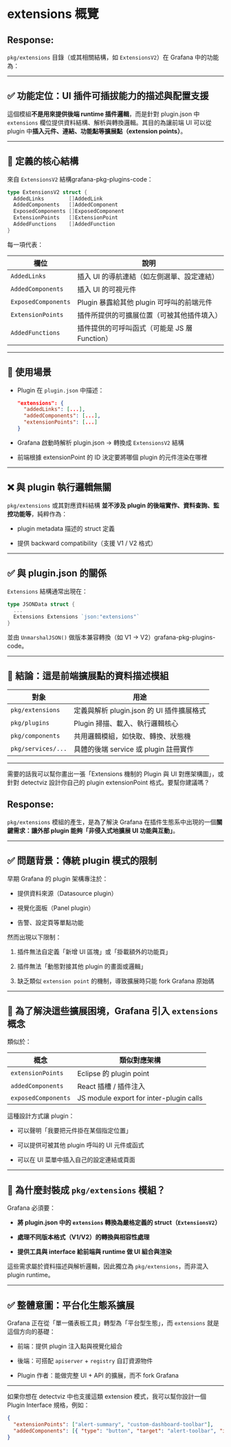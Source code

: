 # extensions 概覽

## Response:
`pkg/extensions` 目錄（或其相關結構，如 `ExtensionsV2`）在 Grafana 中的功能為：

* * *

✅ 功能定位：**UI 插件可插拔能力的描述與配置支援**
-----------------------------

這個模組**不是用來提供後端 runtime 插件邏輯**，而是針對 plugin.json 中 `extensions` 欄位提供資料結構、解析與轉換邏輯。其目的為讓前端 UI 可以從 plugin 中**插入元件、連結、功能點等擴展點（extension points）**。

* * *

🔧 定義的核心結構
----------

來自 `ExtensionsV2` 結構grafana-pkg-plugins-code：

```go
type ExtensionsV2 struct {
  AddedLinks        []AddedLink
  AddedComponents   []AddedComponent
  ExposedComponents []ExposedComponent
  ExtensionPoints   []ExtensionPoint
  AddedFunctions    []AddedFunction
}
```

每一項代表：

| 欄位 | 說明 |
| --- | --- |
| `AddedLinks` | 插入 UI 的導航連結（如左側選單、設定連結） |
| `AddedComponents` | 插入 UI 的可視元件 |
| `ExposedComponents` | Plugin 暴露給其他 plugin 可呼叫的前端元件 |
| `ExtensionPoints` | 插件所提供的可擴展位置（可被其他插件填入） |
| `AddedFunctions` | 插件提供的可呼叫函式（可能是 JS 層 Function） |

* * *

🧩 使用場景
-------

*   Plugin 在 `plugin.json` 中描述：
    
    ```json
    "extensions": {
      "addedLinks": [...],
      "addedComponents": [...],
      "extensionPoints": [...]
    }
    ```
    
*   Grafana 啟動時解析 plugin.json → 轉換成 `ExtensionsV2` 結構
    
*   前端根據 extensionPoint 的 ID 決定要將哪個 plugin 的元件渲染在哪裡
    

* * *

❌ 與 plugin 執行邏輯無關
-----------------

`pkg/extensions` 或其對應資料結構 **並不涉及 plugin 的後端實作、資料查詢、監控功能等**，純粹作為：

*   plugin metadata 描述的 struct 定義
    
*   提供 backward compatibility（支援 V1 / V2 格式）
    

* * *

✅ 與 plugin.json 的關係
-------------------

`Extensions` 結構通常出現在：

```go
type JSONData struct {
  ...
  Extensions Extensions `json:"extensions"`
}
```

並由 `UnmarshalJSON()` 做版本兼容轉換（如 V1 → V2）grafana-pkg-plugins-code。

* * *

🧠 結論：這是前端擴展點的**資料描述模組**
------------------------

| 對象 | 用途 |
| --- | --- |
| `pkg/extensions` | 定義與解析 plugin.json 的 UI 插件擴展格式 |
| `pkg/plugins` | Plugin 掃描、載入、執行邏輯核心 |
| `pkg/components` | 共用邏輯模組，如快取、轉換、狀態機 |
| `pkg/services/...` | 具體的後端 service 或 plugin 註冊實作 |

* * *

需要的話我可以幫你畫出一張「Extensions 機制的 Plugin 與 UI 對應架構圖」，或針對 detectviz 設計你自己的 plugin extensionPoint 格式。要幫你建議嗎？

## Response:
`pkg/extensions` 模組的產生，是為了解決 Grafana 在插件生態系中出現的一個**關鍵需求：讓外部 plugin 能夠「非侵入式地擴展 UI 功能與互動」**。

* * *

✅ 問題背景：傳統 plugin 模式的限制
----------------------

早期 Grafana 的 plugin 架構專注於：

*   提供資料來源（Datasource plugin）
    
*   視覺化面板（Panel plugin）
    
*   告警、設定頁等單點功能
    

然而出現以下限制：

1.  插件無法自定義「新增 UI 區塊」或「掛載額外的功能頁」
    
2.  插件無法「動態對接其他 plugin 的畫面或邏輯」
    
3.  缺乏類似 `extension point` 的機制，導致擴展時只能 fork Grafana 原始碼
    

* * *

🧩 為了解決這些擴展困境，Grafana 引入 `extensions` 概念
----------------------------------------

類似於：

| 概念 | 類似對應架構 |
| --- | --- |
| `extensionPoints` | Eclipse 的 plugin point |
| `addedComponents` | React 插槽 / 插件注入 |
| `exposedComponents` | JS module export for inter-plugin calls |

這種設計方式讓 plugin：

*   可以聲明「我要把元件掛在某個指定位置」
    
*   可以提供可被其他 plugin 呼叫的 UI 元件或函式
    
*   可以在 UI 菜單中插入自己的設定連結或頁面
    

* * *

🧠 為什麼封裝成 `pkg/extensions` 模組？
------------------------------

Grafana 必須要：

*   **將 plugin.json 中的 `extensions` 轉換為嚴格定義的 struct（`ExtensionsV2`）**
    
*   **處理不同版本格式（V1/V2）的轉換與相容性處理**
    
*   **提供工具與 interface 給前端與 runtime 做 UI 組合與渲染**
    

這些需求屬於資料描述與解析邏輯，因此獨立為 `pkg/extensions`，而非混入 plugin runtime。

* * *

✅ 整體意圖：**平台化生態系擴展**
-------------------

Grafana 正在從「單一儀表板工具」轉型為「平台型生態」，而 `extensions` 就是這個方向的基礎：

*   前端：提供 plugin 注入點與視覺化組合
    
*   後端：可搭配 `apiserver` + `registry` 自訂資源物件
    
*   Plugin 作者：能做完整 UI + API 的擴展，而不 fork Grafana
    

* * *

如果你想在 detectviz 中也支援這類 extension 模式，我可以幫你設計一個 Plugin Interface 規格，例如：

```json
{
  "extensionPoints": ["alert-summary", "custom-dashboard-toolbar"],
  "addedComponents": [{ "type": "button", "target": "alert-toolbar", "id": "csv-exporter" }]
}
```

